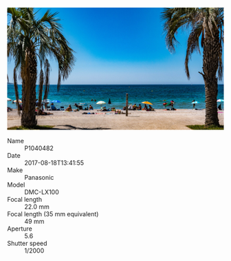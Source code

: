 [![P1040482](/photos/hd/P1040482.jpg)](/photos/full/P1040482.jpg?raw=true)

<dl>
  <dt>Name</dt>
  <dd>P1040482</dd>
  <dt>Date</dt>
  <dd>2017-08-18T13:41:55</dd>
  <dt>Make</dt>
  <dd>Panasonic</dd>
  <dt>Model</dt>
  <dd>DMC-LX100</dd>
  <dt>Focal length</dt>
  <dd>22.0 mm</dd>
  <dt>Focal length (35 mm equivalent)</dt>
  <dd>49 mm</dd>
  <dt>Aperture</dt>
  <dd>5.6</dd>
  <dt>Shutter speed</dt>
  <dd>1/2000</dd>
</dl>
